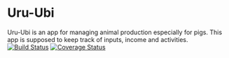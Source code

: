# Uru-Ubi
Uru-Ubi is an app for managing animal production especially for pigs. This app is supposed to keep track of inputs, income and activities.
[![Build Status](https://travis-ci.org/mecsoccer/Uru-Ubi.svg?branch=master)](https://travis-ci.org/mecsoccer/Uru-Ubi)
[![Coverage Status](https://coveralls.io/repos/github/mecsoccer/Uru-Ubi/badge.svg?branch=master)](https://coveralls.io/github/mecsoccer/Uru-Ubi?branch=master)
